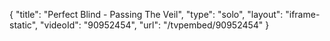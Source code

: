 {
    "title": "Perfect Blind - Passing The Veil",
    "type": "solo",
    "layout": "iframe-static",
    "videoId": "90952454",
    "url": "\/tvpembed\/90952454"
}